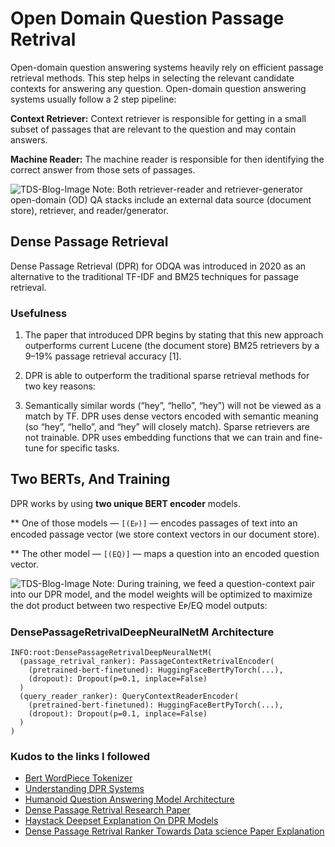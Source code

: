 # Open Domain Question Passage Retrival

Open-domain question answering systems heavily rely on efficient passage retrieval methods. This step helps in selecting the relevant candidate contexts for answering any question. Open-domain question answering systems usually follow a 2 step pipeline:

**Context Retriever:** Context retriever is responsible for getting in a small subset of passages that are relevant to the question and may contain answers.

**Machine Reader:** The machine reader is responsible for then identifying the correct answer from those sets of passages.

![TDS-Blog-Image](https://miro.medium.com/v2/resize:fit:4800/format:webp/1*AM-U7qMOCXxiUP6UwQDTaQ.png)
Note: Both retriever-reader and retriever-generator open-domain (OD) QA stacks include an external data source (document store), retriever, and reader/generator.

## Dense Passage Retrieval

Dense Passage Retrieval (DPR) for ODQA was introduced in 2020 as an alternative to the traditional TF-IDF and BM25 techniques for passage retrieval.

### Usefulness

1. The paper that introduced DPR begins by stating that this new approach outperforms current Lucene (the document store) BM25 retrievers by a 9–19% passage retrieval accuracy [1].

2. DPR is able to outperform the traditional sparse retrieval methods for two key reasons:

3. Semantically similar words (“hey”, “hello”, “hey”) will not be viewed as a match by TF. DPR uses dense vectors encoded with semantic meaning (so “hey”, “hello”, and “hey” will closely match).
   Sparse retrievers are not trainable. DPR uses embedding functions that we can train and fine-tune for specific tasks.

## Two BERTs, And Training

DPR works by using **two unique BERT encoder** models.

\*\* One of those models — `[(Eᴘ)]` — encodes passages of text into an encoded passage vector (we store context vectors in our document store).

\*\* The other model — `[(EQ)]` — maps a question into an encoded question vector.

![TDS-Blog-Image](https://miro.medium.com/v2/resize:fit:4800/format:webp/1*QoEy0MsJy2Wdl0S3GmqRKw.png)
Note: During training, we feed a question-context pair into our DPR model, and the model weights will be optimized to maximize the dot product between two respective Eᴘ/EQ model outputs:

### DensePassageRetrivalDeepNeuralNetM Architecture

```
INFO:root:DensePassageRetrivalDeepNeuralNetM(
  (passage_retrival_ranker): PassageContextRetrivalEncoder(
    (pretrained-bert-finetuned): HuggingFaceBertPyTorch(...),
    (dropout): Dropout(p=0.1, inplace=False)
  )
  (query_reader_ranker): QueryContextReaderEncoder(
    (pretrained-bert-finetuned): HuggingFaceBertPyTorch(...),
    (dropout): Dropout(p=0.1, inplace=False)
  )
)
```

### Kudos to the links I followed

- [Bert WordPiece Tokenizer](https://towardsdatascience.com/how-to-build-a-wordpiece-tokenizer-for-bert-f505d97dddbb)
- [Understanding DPR Systems](https://towardsdatascience.com/understanding-dense-passage-retrieval-dpr-system-bce5aee4fd40)
- [Humanoid Question Answering Model Architecture](https://journalofbigdata.springeropen.com/articles/10.1186/s40537-020-00341-6)
- [Dense Passage Retrival Research Paper](https://arxiv.org/pdf/2004.04906.pdf)
- [Haystack Deepset Explanation On DPR Models](https://haystack.deepset.ai/tutorials/09_dpr_training)
- [Dense Passage Retrival Ranker Towards Data science Paper Explanation](https://towardsdatascience.com/how-to-create-an-answer-from-a-question-with-dpr-d76e29cc5d60)
